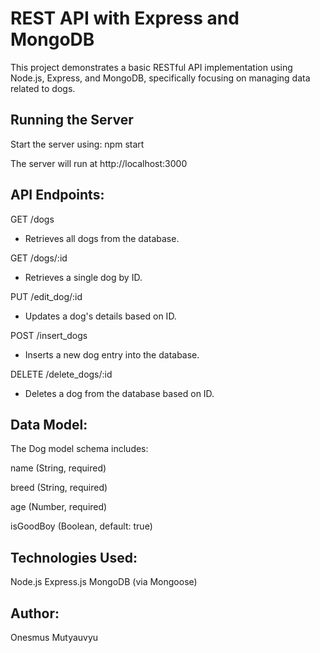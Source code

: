# **REST API with Express and MongoDB**

This project demonstrates a basic RESTful API implementation using Node.js, Express, and MongoDB, specifically focusing on managing data related to dogs.


## **Running the Server**

Start the server using: npm start

The server will run at http://localhost:3000


## **API Endpoints:**

GET /dogs

- Retrieves all dogs from the database.

GET /dogs/:id

- Retrieves a single dog by ID.

PUT /edit_dog/:id

- Updates a dog's details based on ID.

POST /insert_dogs

- Inserts a new dog entry into the database.

DELETE /delete_dogs/:id

- Deletes a dog from the database based on ID.

## **Data Model:**

The Dog model schema includes:

name (String, required)

breed (String, required)

age (Number, required)

isGoodBoy (Boolean, default: true)


## Technologies Used:

Node.js
Express.js
MongoDB (via Mongoose)


## Author:

Onesmus Mutyauvyu

